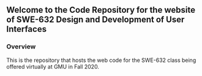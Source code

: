 ## Welcome to the Code Repository for the website of SWE-632 Design and Development of User Interfaces

### Overview

This is the repository that hosts the web code for the SWE-632 class being offered virtually at GMU in Fall 2020.